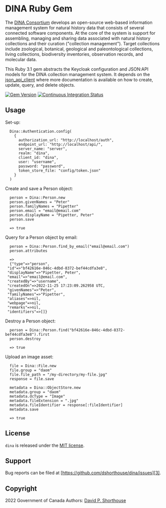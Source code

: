 DINA Ruby Gem
=============

The [DINA Consortium][1] develops an open-source web-based information management system for natural history data that consists of several connected software components. At the core of the system is support for assembling, managing and sharing data associated with natural history collections and their curation ("collection management"). Target collections include zoological, botanical, geological and paleontological collections, living collections, biodiversity inventories, observation records, and molecular data.

This Ruby 3.1 gem abstracts the Keycloak configuration and JSON:API models for the DINA collection management system. It depends on the [json_api_client][5] where more documentation is available on how to create, update, query, and delete objects.

[![Gem Version][8]][9]
[![Continuous Integration Status][6]][7]

Usage
-----

Set-up:

```
  Dina::Authentication.config(
    {
      authorization_url: "http://localhost/auth",
      endpoint_url: "http://localhost/api/",
      server_name: "server",
      realm: "dina",
      client_id: "dina",
      user: "username",
      password: "password",
      token_store_file: "config/token.json"
    }
  )
```

Create and save a Person object:

```
  person = Dina::Person.new
  person.givenNames = "Peter"
  person.familyNames = "Pipetter"
  person.email = "email@email.com"
  person.displayName = "Pipetter, Peter"
  person.save

  => true

```

Query for a Person object by email:

```
  person = Dina::Person.find_by_email("email@email.com")
  person.attributes

  =>
  {"type"=>"person",                                                  
 "id"=>"bf42616e-846c-4dbd-8372-bef44cdfa3e8",                      
 "displayName"=>"Pipetter, Peter",                                  
 "email"=>"email@email.com",                                        
 "createdBy"=>"username",                                             
 "createdOn"=>2022-11-25 17:23:09.262958 UTC,                       
 "givenNames"=>"Peter",                                             
 "familyNames"=>"Pipetter",                          
 "aliases"=>nil,                                     
 "webpage"=>nil,                                     
 "remarks"=>nil,                                     
 "identifiers"=>[]}

```

Destroy a Person object:

```
  person = Dina::Person.find("bf42616e-846c-4dbd-8372-bef44cdfa3e8").first
  person.destroy

  => true
```

Upload an image asset:

```
  file = Dina::File.new
  file.group = "daom"
  file.file_path = "/my-directory/my-file.jpg"
  response = file.save

  metadata = Dina::ObjectStore.new
  metadata.group = "daom"
  metadata.dcType = "Image"
  metadata.fileExtension = ".jpg"
  metadata.fileIdentifier = response[:fileIdentifier]
  metadata.save

  => true
```

License
-------

`dina` is released under the [MIT license][2].

Support
-------

Bug reports can be filed at [https://github.com/dshorthouse/dina/issues][3].

Copyright
---------
2022 Government of Canada
Authors: [David P. Shorthouse][4]

[1]: https://dina-project.net/
[2]: http://www.opensource.org/licenses/MIT
[3]: https://github.com/dshorthouse/dina/issues
[4]: https://github.com/dshorthouse
[5]: https://github.com/JsonApiClient/json_api_client
[6]: https://github.com/dshorthouse/dina/actions/workflows/ruby.yml/badge.svg
[7]: https://github.com/dshorthouse/dina/actions
[8]: https://badge.fury.io/rb/dina.svg
[9]: http://badge.fury.io/rb/dina
